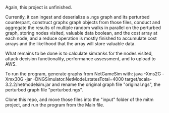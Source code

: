 Again, this project is unfinished. 

Currently, it can ingest and deserialize a .ngs graph and its perturbed counterpart, construct 
graphx graph objects from those files, conduct and aggregate the results of multiple random walks in
parallel on the perturbed graph, storing nodes visited, valuable data boolean, and the cost array at
each node, and a reduce operation is mostly finished to accumulate cost arrays and the likelihood that 
the array will store valuable data. 

What remains to be done is to calculate simranks for the nodes visited, attack decision functionality,
performance assessment, and to upload to AWS.

To run the program, generate graphs from NetGameSim with: 
java -Xms2G -Xmx30G -jar -DNGSimulator.NetModel.statesTotal=4000  target/scala-3.2.2/netmodelsim.jar
and rename the original graph file "original.ngs", the perturbed graph file "perturbed.ngs".

Clone this repo, and move those files into the "input" folder of the mitm project, and run the 
program from the Main file.
